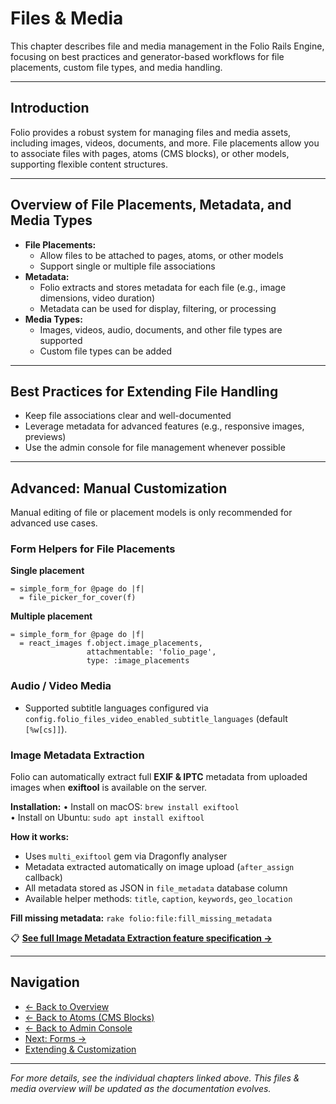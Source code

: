 # Files & Media

This chapter describes file and media management in the Folio Rails Engine, focusing on best practices and generator-based workflows for file placements, custom file types, and media handling.

---

## Introduction

Folio provides a robust system for managing files and media assets, including images, videos, documents, and more. File placements allow you to associate files with pages, atoms (CMS blocks), or other models, supporting flexible content structures.

---

## Overview of File Placements, Metadata, and Media Types

- **File Placements:**
  - Allow files to be attached to pages, atoms, or other models
  - Support single or multiple file associations
- **Metadata:**
  - Folio extracts and stores metadata for each file (e.g., image dimensions, video duration)
  - Metadata can be used for display, filtering, or processing
- **Media Types:**
  - Images, videos, audio, documents, and other file types are supported
  - Custom file types can be added

---

## Best Practices for Extending File Handling

- Keep file associations clear and well-documented
- Leverage metadata for advanced features (e.g., responsive images, previews)
- Use the admin console for file management whenever possible

---

## Advanced: Manual Customization

Manual editing of file or placement models is only recommended for advanced use cases.

### Form Helpers for File Placements

**Single placement**
```slim
= simple_form_for @page do |f|
  = file_picker_for_cover(f)
```
**Multiple placement**
```slim
= simple_form_for @page do |f|
  = react_images f.object.image_placements,
                 attachmentable: 'folio_page',
                 type: :image_placements
```

### Audio / Video Media
- Supported subtitle languages configured via `config.folio_files_video_enabled_subtitle_languages` (default `[%w[cs]]`).

### Image Metadata Extraction
Folio can automatically extract full **EXIF & IPTC** metadata from uploaded images when **exiftool** is available on the server.

**Installation:**
• Install on macOS: `brew install exiftool`  
• Install on Ubuntu: `sudo apt install exiftool`

**How it works:**
- Uses `multi_exiftool` gem via Dragonfly analyser
- Metadata extracted automatically on image upload (`after_assign` callback)
- All metadata stored as JSON in `file_metadata` database column
- Available helper methods: `title`, `caption`, `keywords`, `geo_location`

**Fill missing metadata:** `rake folio:file:fill_missing_metadata`

📋 **[See full Image Metadata Extraction feature specification →](../features/image_metadata_extraction.md)**

---

## Navigation

- [← Back to Overview](overview.md)
- [← Back to Atoms (CMS Blocks)](atoms.md)
- [← Back to Admin Console](admin.md)
- [Next: Forms →](forms.md)
- [Extending & Customization](extending.md)

---

*For more details, see the individual chapters linked above. This files & media overview will be updated as the documentation evolves.*
